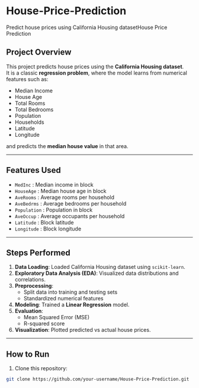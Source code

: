 # House-Price-Prediction
Predict house prices using California Housing datasetHouse Price Prediction

## Project Overview
This project predicts house prices using the **California Housing dataset**.  
It is a classic **regression problem**, where the model learns from numerical features such as:

- Median Income
- House Age
- Total Rooms
- Total Bedrooms
- Population
- Households
- Latitude
- Longitude  

and predicts the **median house value** in that area.

---

## Features Used
- `MedInc` : Median income in block  
- `HouseAge` : Median house age in block  
- `AveRooms` : Average rooms per household  
- `AveBedrms` : Average bedrooms per household  
- `Population` : Population in block  
- `AveOccup` : Average occupants per household  
- `Latitude` : Block latitude  
- `Longitude` : Block longitude  

---

## Steps Performed
1. **Data Loading**: Loaded California Housing dataset using `scikit-learn`.  
2. **Exploratory Data Analysis (EDA)**: Visualized data distributions and correlations.  
3. **Preprocessing**: 
   - Split data into training and testing sets  
   - Standardized numerical features  
4. **Modeling**: Trained a **Linear Regression** model.  
5. **Evaluation**: 
   - Mean Squared Error (MSE)  
   - R-squared score  
6. **Visualization**: Plotted predicted vs actual house prices.

---

## How to Run
1. Clone this repository:

```bash
git clone https://github.com/your-username/House-Price-Prediction.git

